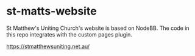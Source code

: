 # st-matts-website
St Matthew's Uniting Church's website is based on NodeBB. The code in this repo integrates with the custom pages plugin.

https://stmatthewsuniting.net.au/
